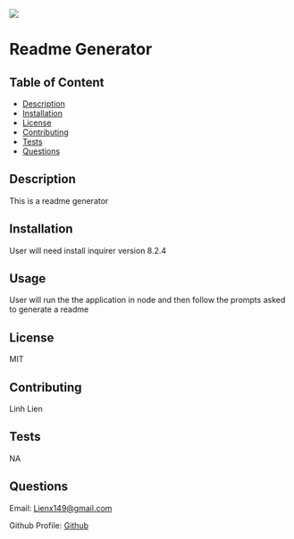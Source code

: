 [<img src="https://img.shields.io/badge/License-MIT-yellow.svg">](https://opensource.org/licenses/MIT)
  # Readme Generator

## Table of Content 

- [Description](#description)
- [Installation](#installation)
- [License](#license)
- [Contributing](#contributing)
- [Tests](#tests)
- [Questions](#questions)

## Description 
This is a readme generator

## Installation 
User will need install inquirer version 8.2.4

## Usage 
User will run the the application in node and then follow the prompts asked to generate a readme

## License 
MIT

## Contributing 
Linh Lien

## Tests 
NA

## Questions 
Email: Lienx149@gmail.com 

Github Profile: [Github](https://github.com/Liex149)
